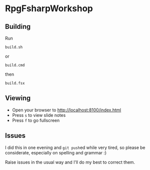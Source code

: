 # RpgFsharpWorkshop

## Building
Run

```
build.sh
```

or

```
build.cmd
```

then

```
build.fsx
```

## Viewing

- Open your browser to [http://localhost:8100/index.html]()
- Press `s` to view slide notes
- Press `f` to go fullscreen

## Issues

I did this in one evening and `git push`ed while very tired, so please be considerate, especially on spelling and grammar :)

Raise issues in the usual way and I'll do my best to correct them.